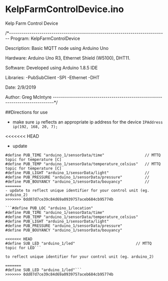 # KelpFarmControlDevice.ino
Kelp Farm Control Device


/*------------------------------------------------------------------------------ 
Program:      KelpFarmControlDevice

Description:  Basic MQTT node using Arduino Uno

Hardware:     Arduino Uno R3, Ethernet Shield (W5100), DHT11.

Software:     Developed using Arduino 1.8.5 IDE

Libraries:    -PubSubClient
              -SPI
              -Ethernet
              -DHT
              
Date:         2/9/2019

Author:       Greg McIntyre
------------------------------------------------------------------------------*/

##Directions for use

- make sure `ip` reflects an appropriate ip address for the device
 `IPAddress ip(192, 168, 20, 7); ` 

<<<<<<< HEAD
- update 
```#define PUB_LOC "arduino_1/location"                          //
#define PUB_TIME "arduino_1/sensorData/time"                  // MTTQ topic for temperature [C]
#define PUB_TEMP "arduino_1/sensorData/temperature_celsius"   // MTTQ topic for temperature [C]
#define PUB_LIGHT "arduino_1/sensorData/light"                //
#define PUB_PRESSURE "arduino_1/sensorData/pressure"          //
#define PUB_BOUYANCY "arduino_1/sensorData/bouyancy"          //
=======
- update to reflect unique identifier for your control unit (eg. arduino_2)
>>>>>>> 0dd07d7ce39c84d69a0939757aceb684cb95774b

```#define PUB_LOC "arduino_1/location"
#define PUB_TIME "arduino_1/sensorData/time"
#define PUB_TEMP "arduino_1/sensorData/temperature_celsius"
#define PUB_LIGHT "arduino_1/sensorData/light"
#define PUB_PRESSURE "arduino_1/sensorData/pressure"
#define PUB_BOUYANCY "arduino_1/sensorData/bouyancy"

<<<<<<< HEAD
#define SUB_LED "arduino_1/led"                           // MTTQ topic for LED```

to reflect unique identifier for your control unit (eg. arduino_2)

=======
#define SUB_LED "arduino_1/led"```
>>>>>>> 0dd07d7ce39c84d69a0939757aceb684cb95774b
